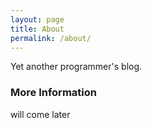 ```yaml
---
layout: page
title: About
permalink: /about/
---
```


Yet another programmer's blog.

### More Information

will come later

